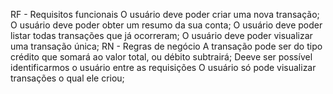 RF - Requisitos funcionais
 O usuário deve poder criar uma nova transação;
 O usuário deve poder obter um resumo da sua conta;
 O usuário deve poder listar todas transações que já ocorreram;
 O usuário deve poder visualizar uma transação única;
RN - Regras de negócio
 A transação pode ser do tipo crédito que somará ao valor total, ou débito subtrairá;
 Deeve ser possível identificarmos o usuário entre as requisições
 O usuário só pode visualizar transações o qual ele criou;
